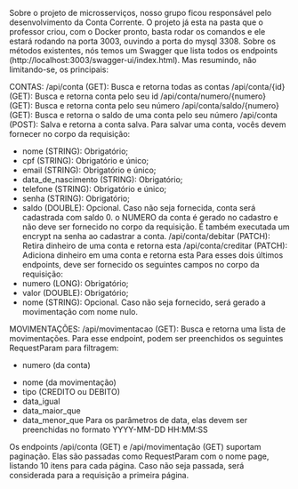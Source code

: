 Sobre o projeto de microsserviços, nosso grupo ficou responsável pelo desenvolvimento da Conta Corrente. O projeto já esta na pasta que o professor criou, com o Docker pronto, basta rodar os comandos e ele estará rodando na porta 3003, ouvindo a porta do mysql 3308. Sobre os métodos existentes, nós temos um Swagger que lista todos os endpoints (http://localhost:3003/swagger-ui/index.html). Mas resumindo, não limitando-se, os principais:

CONTAS:
/api/conta (GET): Busca e retorna todas as contas
/api/conta/{id} (GET): Busca e retorna conta pelo seu id
/api/conta/numero/{numero} (GET): Busca e retorna conta pelo seu número
/api/conta/saldo/{numero} (GET): Busca e retorna o saldo de uma conta pelo seu número
/api/conta (POST): Salva e retorna a conta salva. Para salvar uma conta, vocês devem fornecer no corpo da requisição: 
- nome (STRING): Obrigatório;
- cpf (STRING): Obrigatório e único;
- email (STRING): Obrigatório e único;
- data_de_nascimento (STRING): Obrigatório;
- telefone (STRING): Obrigatório e único;
- senha (STRING): Obrigatório;
- saldo (DOUBLE): Opcional. Caso não seja fornecida, conta será cadastrada com saldo 0.
o NUMERO da conta é gerado no cadastro e não deve ser fornecido no corpo da requisição. É também executada um encrypt na senha ao cadastrar a conta. 
/api/conta/debitar (PATCH): Retira dinheiro de uma conta e retorna esta
/api/conta/creditar (PATCH): Adiciona dinheiro em uma conta e retorna esta
Para esses dois últimos endpoints, deve ser fornecido os seguintes campos no corpo da requisição:
- numero (LONG): Obrigatório;
- valor (DOUBLE): Obrigatório;
- nome (STRING): Opcional. Caso não seja fornecido, será gerado a movimentação com nome nulo.

MOVIMENTAÇÕES:
/api/movimentacao (GET): Busca e retorna uma lista de movimentações. Para esse endpoint, podem ser preenchidos os seguintes RequestParam para filtragem:
* numero (da conta)
- nome (da movimentação)
- tipo (CREDITO ou DEBITO)
- data_igual
- data_maior_que
- data_menor_que
Para os parâmetros de data, elas devem ser preenchidas no formato YYYY-MM-DD HH:MM:SS 

Os endpoints /api/conta (GET) e /api/movimentação (GET) suportam paginação. Elas são passadas como RequestParam com o nome page, listando 10 itens para cada página. Caso não seja passada, será considerada para a requisição a primeira página.